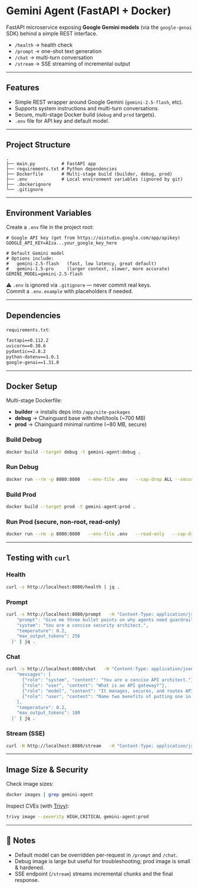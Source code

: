 # Gemini Agent (FastAPI + Docker)

FastAPI microservice exposing **Google Gemini models** (via the `google-genai` SDK) behind a simple REST interface.

- `/health` → health check  
- `/prompt` → one-shot text generation  
- `/chat` → multi-turn conversation  
- `/stream` → SSE streaming of incremental output  

---

## Features
- Simple REST wrapper around Google Gemini (`gemini-2.5-flash`, etc).  
- Supports system instructions and multi-turn conversations.  
- Secure, multi-stage Docker build (`debug` and `prod` targets).  
- `.env` file for API key and default model.  

---

## Project Structure
```
.
├── main.py          # FastAPI app
├── requirements.txt # Python dependencies
├── Dockerfile       # Multi-stage build (builder, debug, prod)
├── .env             # Local environment variables (ignored by git)
├── .dockerignore
└── .gitignore
```

---

## Environment Variables

Create a `.env` file in the project root:

```dotenv
# Google API key (get from https://aistudio.google.com/app/apikey)
GOOGLE_API_KEY=AIza...your_google_key_here

# Default Gemini model
# Options include:
#   gemini-2.5-flash   (fast, low latency, great default)
#   gemini-1.5-pro     (larger context, slower, more accurate)
GEMINI_MODEL=gemini-2.5-flash
```

⚠️ `.env` is ignored via `.gitignore` — never commit real keys.  
Commit a `.env.example` with placeholders if needed.

---

## Dependencies

`requirements.txt`:

```txt
fastapi==0.112.2
uvicorn==0.30.6
pydantic==2.8.2
python-dotenv==1.0.1
google-genai==1.31.0
```

---

## Docker Setup

Multi-stage Dockerfile:
- **builder** → installs deps into `/app/site-packages`
- **debug** → Chainguard base with shell/tools (~700 MB)
- **prod** → Chainguard minimal runtime (~80 MB, secure)

### Build Debug
```bash
docker build --target debug -t gemini-agent:debug .
```

### Run Debug
```bash
docker run --rm -p 8080:8080   --env-file .env   --cap-drop ALL --security-opt no-new-privileges   --name gemini-agent-debug   gemini-agent:debug
```

### Build Prod
```bash
docker build --target prod -t gemini-agent:prod .
```

### Run Prod (secure, non-root, read-only)
```bash
docker run --rm -p 8080:8080   --env-file .env   --read-only   --cap-drop ALL   --security-opt no-new-privileges   --tmpfs /tmp:rw,noexec,nosuid,size=16m   --name gemini-agent-prod   gemini-agent:prod
```

---

## Testing with `curl`

### Health
```bash
curl -s http://localhost:8080/health | jq .
```

### Prompt
```bash
curl -s http://localhost:8080/prompt   -H "Content-Type: application/json"   -d '{
    "prompt": "Give me three bullet points on why agents need guardrails.",
    "system": "You are a concise security architect.",
    "temperature": 0.2,
    "max_output_tokens": 256
  }' | jq .
```

### Chat
```bash
curl -s http://localhost:8080/chat   -H "Content-Type: application/json"   -d '{
    "messages": [
      {"role": "system", "content": "You are a concise API architect."},
      {"role": "user", "content": "What is an API gateway?"},
      {"role": "model", "content": "It manages, secures, and routes API traffic."},
      {"role": "user", "content": "Name two benefits of putting one in front of LLMs."}
    ],
    "temperature": 0.2,
    "max_output_tokens": 180
  }' | jq .
```

### Stream (SSE)
```bash
curl -N http://localhost:8080/stream   -H "Content-Type: application/json"   -d '{"prompt":"Write a short poem about GKE and API gateways."}'
```

---

## Image Size & Security

Check image sizes:
```bash
docker images | grep gemini-agent
```

Inspect CVEs (with [Trivy](https://github.com/aquasecurity/trivy)):
```bash
trivy image --severity HIGH,CRITICAL gemini-agent:prod
```

---

## 📌 Notes
- Default model can be overridden per-request in `/prompt` and `/chat`.  
- Debug image is large but useful for troubleshooting; prod image is small & hardened.  
- SSE endpoint (`/stream`) streams incremental chunks and the final response.
